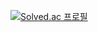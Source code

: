 
[![Solved.ac
프로필](http://mazassumnida.wtf/api/v2/generate_badge?boj=prikey7)](https://solved.ac/prikey7)